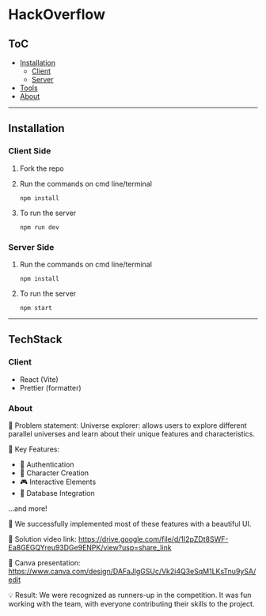 # HackOverflow

## ToC

- [Installation](#installation)
    - [Client](#client-side)
    - [Server](#server-side)
- [Tools](#techstack)
- [About](#about)

---

## Installation

### Client Side

1. Fork the repo

2. Run the commands on cmd line/terminal
    ```
    npm install
    ```

3. To run the server
    ```
    npm run dev
    ```

### Server Side
1. Run the commands on cmd line/terminal
    ```
    npm install
    ```

2. To run the server
    ```
    npm start
    ```
---

## TechStack

### Client

- React (Vite)
- Prettier (formatter)

### About
🚀 Problem statement:
Universe explorer: allows users to explore different parallel universes and learn about their unique features and characteristics.

🔑 Key Features:

* 🔐 Authentication
* 🎨 Character Creation
* 🎮 Interactive Elements
* 💾 Database Integration

...and more!

🎉 We successfully implemented most of these features with a beautiful UI.

🎥 Solution video link: https://drive.google.com/file/d/1I2pZDt8SWF-Ea8GEGQYreu93DGe9ENPK/view?usp=share_link

🎨 Canva presentation: https://www.canva.com/design/DAFaJlgGSUc/Vk2i4Q3eSqM1LKsTnu9ySA/edit

💡 Result: We were recognized as runners-up in the competition. It was fun working with the team, with everyone contributing their skills to the project.

